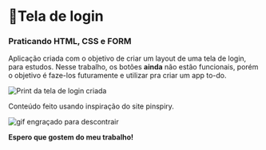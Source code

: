 
# 📲Tela de login
### Praticando HTML, CSS e FORM

Aplicação criada com o objetivo de criar um layout de uma tela de login, para estudos.
Nesse trabalho, os botões **ainda** não estão funcionais, porém o objetivo é faze-los futuramente e utilizar pra criar um app to-do.

![Print da tela de login criada](https://lh3.googleusercontent.com/pw/AMWts8BreZqoVVWJrhD5uJLuz6Iyua-COnkXRIKCaQIAbExJ_xnQFgTMtNn_vgSBpJ6FmNi9XQUdVqFgty9h7Qv3oJv1pDWYV3lc2w1swtL2tcfOyXmwDJgAvSWGYHgvMssmwrO69GpyP6RGslHGBLtcRbI=w1028-h608-no?authuser=2)

Conteúdo feito usando inspiração do site pinspiry.

![gif engraçado para descontrair]([https://media0.giphy.com/media/Jl0T1gCUKl1PETWZOq/giphy.gif?cid=ecf05e47kphlan2liwl4x3tu6xhwjl7r5l2r3tvpv4mjwdh8&rid=giphy.gif&ct=g](http://comeandgetit6.tumblr.com/post/81296691871))

**Espero que gostem do meu trabalho!** 
